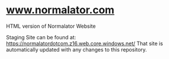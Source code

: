 # www.normalator.com
HTML version of Normalator Website

Staging Site can be found at: https://normalatordotcom.z16.web.core.windows.net/
That site is automatically updated with any changes to this repository.
